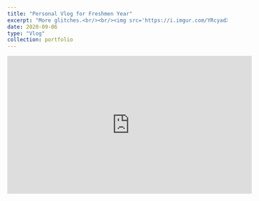 ```yaml
---
title: "Personal Vlog for Freshmen Year"
excerpt: "More glitches.<br/><br/><img src='https://i.imgur.com/YRcyadX.png' width='60%'>"
date: 2020-09-06
type: "Vlog"
collection: portfolio
---
```


<iframe width="560" height="315" src="https://www.youtube.com/embed/Fmbu3heiGt4" title="YouTube video player" frameborder="0" allow="accelerometer; autoplay; clipboard-write; encrypted-media; gyroscope; picture-in-picture" allowfullscreen></iframe>
